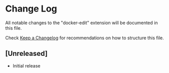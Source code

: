 # Change Log

All notable changes to the "docker-edit" extension will be documented in this file.

Check [Keep a Changelog](http://keepachangelog.com/) for recommendations on how to structure this file.

## [Unreleased]

- Initial release